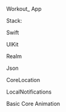 Workout_ App

Stack:

Swift

UIKit

Realm

Json

CoreLocation

LocalNotifications

Basic Core Animation
